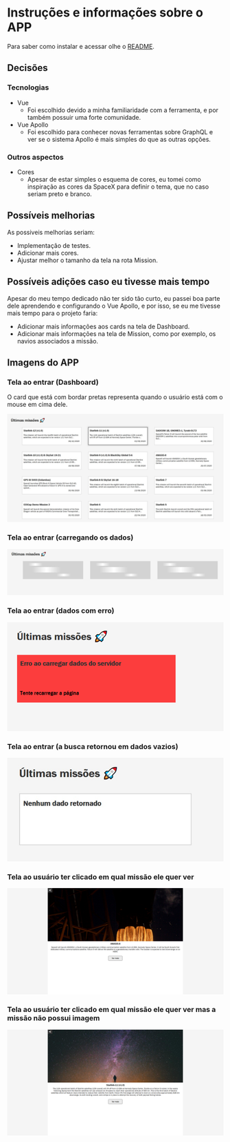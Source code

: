 # Instruções e informações sobre o APP

Para saber como instalar e acessar olhe o [README](../README.md).

## Decisões

### Tecnologias

* Vue
	* Foi escolhido devido a minha familiaridade com a ferramenta, e por também possuir uma forte comunidade.
* Vue Apollo
	* Foi escolhido para conhecer novas ferramentas sobre GraphQL e ver se o sistema Apollo é mais simples do que as outras opções.

### Outros aspectos

* Cores
	* Apesar de estar simples o esquema de cores, eu tomei como inspiração as cores da SpaceX para definir o tema, que no caso seriam preto e branco.

## Possíveis melhorias

As possiveis melhorias seriam:
* Implementação de testes.
* Adicionar mais cores.
* Ajustar melhor o tamanho da tela na rota Mission.

## Possíveis adições caso eu tivesse mais tempo

Apesar do meu tempo dedicado não ter sido tão curto, eu passei boa parte dele aprendendo e configurando o Vue Apollo, e por isso, se eu me tivesse mais tempo para o projeto faria:

* Adicionar mais informações aos cards na tela de Dashboard.
* Adicionar mais informações na tela de Mission, como por exemplo, os navios associados a missão.

## Imagens do APP

### Tela ao entrar (Dashboard)

O card que está com bordar pretas representa quando o usuário está com o mouse em cima dele.

![](img/home.jpg)

### Tela ao entrar (carregando os dados)

![](img/home_loading.jpg)

### Tela ao entrar (dados com erro)

![](img/home_error.jpg)

### Tela ao entrar (a busca retornou em dados vazios)

![](img/home_empty.jpg)

### Tela ao usuário ter clicado em qual missão ele quer ver

![](img/mission.jpg)

### Tela ao usuário ter clicado em qual missão ele quer ver mas a missão não possui imagem

![](img/mission_empty.jpg)
